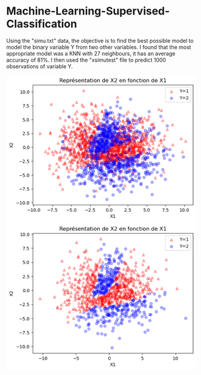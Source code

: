 # Machine-Learning-Supervised-Classification

Using the "simu.txt" data, the objective is to find the best possible model to model the binary variable Y from two other variables.
I found that the most appropriate model was a KNN with 27 neighbours, it has an average accuracy of 81%. 
I then used the "xsimutest" file to predict 1000 observations of variable Y.


![Visualisation of training data according to the label of the variable explained ](https://github.com/leocoooo/Machine-Learning---Supervised-Classification-/blob/main/output%20sur%20le%20fichier%20train.png)
![Visualisation of test data according to the predicted label of the variable explained ](https://github.com/leocoooo/Machine-Learning---Supervised-Classification-/blob/main/output%20sur%20le%20fichier%20test.png)
